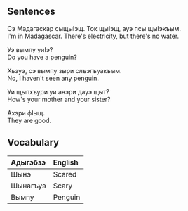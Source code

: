 ## Sentences

Сэ Мадагаскар сыщыIэщ. Ток щыIэщ, ауэ псы щыIэкъым.  
I'm in Madagascar. There's electricity, but there's no water.

Уэ вымпу уиIэ?  
Do you have a penguin?

Хьэуэ, сэ вымпу зыри слъэгъуакъым.  
No, I haven't seen any penguin.

Уи щыпхъури уи анэри дауэ щыт?  
How's your mother and your sister?

Ахэри фIыщ.  
They are good.
## Vocabulary
| Адыгэбзэ | English |
| :------- | :------ |
| Шынэ     | Scared  |
| Шынагъуэ | Scary   |
| Вымпу    | Penguin |